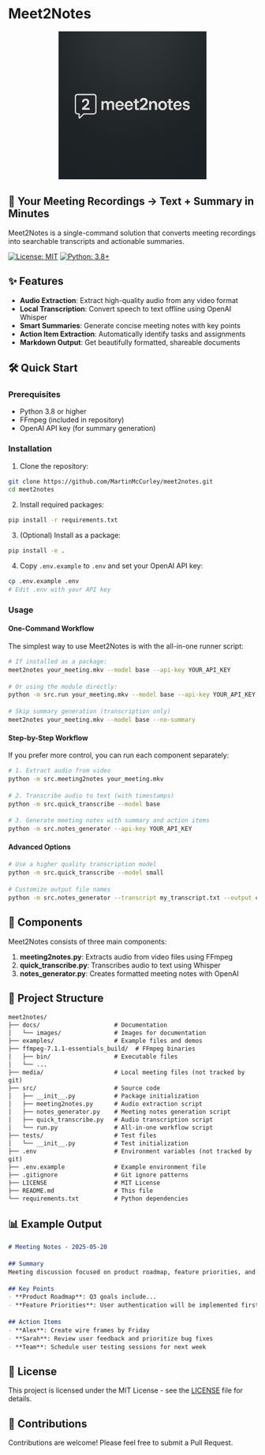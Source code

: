 # Meet2Notes

<p align="center">
  <img src="docs/images/logo.png" alt="Meet2Notes Logo" width="300" />
</p>

## 🚀 Your Meeting Recordings → Text + Summary in Minutes

Meet2Notes is a single-command solution that converts meeting recordings into searchable transcripts and actionable summaries.

[![License: MIT](https://img.shields.io/badge/License-MIT-blue.svg)](LICENSE)
[![Python: 3.8+](https://img.shields.io/badge/python-3.8+-blue.svg)](https://www.python.org/downloads/)

## ✨ Features

- **Audio Extraction**: Extract high-quality audio from any video format
- **Local Transcription**: Convert speech to text offline using OpenAI Whisper
- **Smart Summaries**: Generate concise meeting notes with key points
- **Action Item Extraction**: Automatically identify tasks and assignments
- **Markdown Output**: Get beautifully formatted, shareable documents

## 🛠️ Quick Start

### Prerequisites

- Python 3.8 or higher
- FFmpeg (included in repository)
- OpenAI API key (for summary generation)

### Installation

1. Clone the repository:
```bash
git clone https://github.com/MartinMcCurley/meet2notes.git
cd meet2notes
```

2. Install required packages:
```bash
pip install -r requirements.txt
```

3. (Optional) Install as a package:
```bash
pip install -e .
```

4. Copy `.env.example` to `.env` and set your OpenAI API key:
```bash
cp .env.example .env
# Edit .env with your API key
```

### Usage

#### One-Command Workflow

The simplest way to use Meet2Notes is with the all-in-one runner script:

```bash
# If installed as a package:
meet2notes your_meeting.mkv --model base --api-key YOUR_API_KEY

# Or using the module directly:
python -m src.run your_meeting.mkv --model base --api-key YOUR_API_KEY

# Skip summary generation (transcription only)
meet2notes your_meeting.mkv --model base --no-summary
```

#### Step-by-Step Workflow

If you prefer more control, you can run each component separately:

```bash
# 1. Extract audio from video
python -m src.meeting2notes your_meeting.mkv

# 2. Transcribe audio to text (with timestamps)
python -m src.quick_transcribe --model base

# 3. Generate meeting notes with summary and action items
python -m src.notes_generator --api-key YOUR_API_KEY
```

#### Advanced Options

```bash
# Use a higher quality transcription model
python -m src.quick_transcribe --model small

# Customize output file names
python -m src.notes_generator --transcript my_transcript.txt --output custom_notes.md
```

## 🧩 Components

Meet2Notes consists of three main components:

1. **meeting2notes.py**: Extracts audio from video files using FFmpeg
2. **quick_transcribe.py**: Transcribes audio to text using Whisper
3. **notes_generator.py**: Creates formatted meeting notes with OpenAI

## 📁 Project Structure

```
meet2notes/
├── docs/                     # Documentation
│   └── images/               # Images for documentation
├── examples/                 # Example files and demos
├── ffmpeg-7.1.1-essentials_build/  # FFmpeg binaries
│   ├── bin/                  # Executable files
│   └── ...
├── media/                    # Local meeting files (not tracked by git)
├── src/                      # Source code
│   ├── __init__.py           # Package initialization
│   ├── meeting2notes.py      # Audio extraction script
│   ├── notes_generator.py    # Meeting notes generation script
│   ├── quick_transcribe.py   # Audio transcription script
│   └── run.py                # All-in-one workflow script
├── tests/                    # Test files
│   └── __init__.py           # Test initialization
├── .env                      # Environment variables (not tracked by git)
├── .env.example              # Example environment file
├── .gitignore                # Git ignore patterns
├── LICENSE                   # MIT License
├── README.md                 # This file
└── requirements.txt          # Python dependencies
```

## 📊 Example Output

```markdown
# Meeting Notes - 2025-05-20

## Summary
Meeting discussion focused on product roadmap, feature priorities, and team assignments...

## Key Points
- **Product Roadmap**: Q3 goals include...
- **Feature Priorities**: User authentication will be implemented first...

## Action Items
- **Alex**: Create wire frames by Friday
- **Sarah**: Review user feedback and prioritize bug fixes
- **Team**: Schedule user testing sessions for next week
```

## 📝 License

This project is licensed under the MIT License - see the [LICENSE](LICENSE) file for details.

## 🤝 Contributions

Contributions are welcome! Please feel free to submit a Pull Request. 